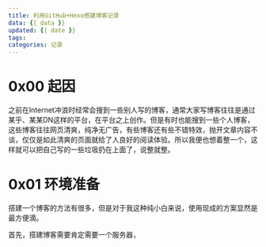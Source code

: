 ```yaml
---
title: 利用GitHub+Hexo搭建博客记录
data: {{ data }}
updated: {{ date }}
tags: 
categories: 记录
---
```


# 0x00 起因

之前在Internet冲浪时经常会搜到一些别人写的博客，通常大家写博客往往是通过某乎、某某DN这样的平台，在平台之上创作。但是有时也能搜到一些个人博客，这些博客往往网页清爽，纯净无广告，有些博客还有些不错特效，抛开文章内容不谈，仅仅是如此清爽的页面就给了人良好的阅读体验。所以我便也想着整一个，这样就可以把自己写的一些垃圾扔在上面了，说整就整。



# 0x01 环境准备

搭建一个博客的方法有很多，但是对于我这种纯小白来说，使用现成的方案显然是最方便滴。



首先，搭建博客需要肯定需要一个服务器，